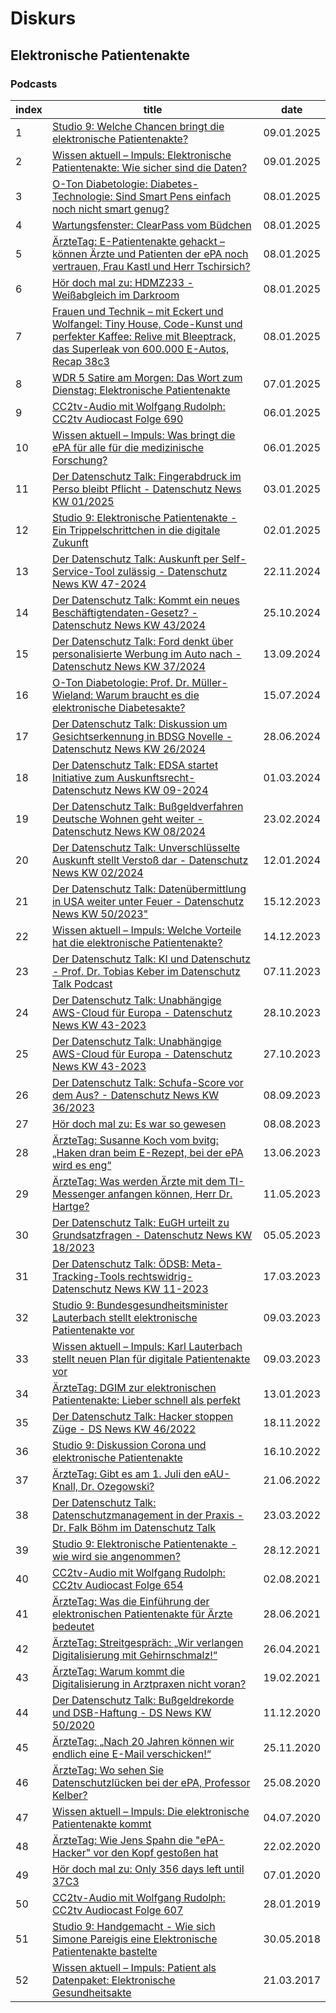 # Diskurs

## Elektronische Patientenakte

### Podcasts

| index | title | date |
|---|---|---|
| 1 | [Studio 9: Welche Chancen bringt die elektronische Patientenakte?](https://fyyd.de/episode/13294738) | 09.01.2025 |
| 2 | [Wissen aktuell – Impuls: Elektronische Patientenakte: Wie sicher sind die Daten?](https://fyyd.de/episode/13294569) | 09.01.2025 |
| 3 | [O-Ton Diabetologie: Diabetes-Technologie: Sind Smart Pens einfach noch nicht smart genug?](https://fyyd.de/episode/13289210) | 08.01.2025 |
| 4 | [Wartungsfenster: ClearPass vom Büdchen](https://fyyd.de/episode/13289209) | 08.01.2025 |
| 5 | [ÄrzteTag: E-Patientenakte gehackt – können Ärzte und Patienten der ePA noch vertrauen, Frau Kastl und Herr Tschirsich?](https://fyyd.de/episode/13289175) | 08.01.2025 |
| 6 | [Hör doch mal zu: HDMZ233 - Weißabgleich im Darkroom](https://fyyd.de/episode/13289098) | 08.01.2025 |
| 7 | [Frauen und Technik – mit Eckert und Wolfangel: Tiny House, Code-Kunst und perfekter Kaffee: Relive mit Bleeptrack, das Superleak von 600.000 E-Autos, Recap 38c3](https://fyyd.de/episode/13287710) | 08.01.2025 |
| 8 | [WDR 5 Satire am Morgen: Das Wort zum Dienstag: Elektronische Patientenakte](https://fyyd.de/episode/13284435) | 07.01.2025 |
| 9 | [CC2tv-Audio mit Wolfgang Rudolph: CC2tv Audiocast Folge 690](https://fyyd.de/episode/13282315) | 06.01.2025 |
| 10 | [Wissen aktuell – Impuls: Was bringt die ePA für alle für die medizinische Forschung?](https://fyyd.de/episode/13280831) | 06.01.2025 |
| 11 | [Der Datenschutz Talk: Fingerabdruck im Perso bleibt Pflicht - Datenschutz News KW 01/2025](https://fyyd.de/episode/13271700) | 03.01.2025 |
| 12 | [Studio 9: Elektronische Patientenakte - Ein Trippelschrittchen in die digitale Zukunft](https://fyyd.de/episode/13268646) | 02.01.2025 |
| 13 | [Der Datenschutz Talk: Auskunft per Self-Service-Tool zulässig - Datenschutz News KW 47-2024](https://fyyd.de/episode/13094766) | 22.11.2024 |
| 14 | [Der Datenschutz Talk: Kommt ein neues Beschäftigtendaten-Gesetz? - Datenschutz News KW 43/2024](https://fyyd.de/episode/12974574) | 25.10.2024 |
| 15 | [Der Datenschutz Talk: Ford denkt über personalisierte Werbung im Auto nach - Datenschutz News KW 37/2024](https://fyyd.de/episode/12798000) | 13.09.2024 |
| 16 | [O-Ton Diabetologie: Prof. Dr. Müller-Wieland: Warum braucht es die elektronische Diabetesakte?](https://fyyd.de/episode/12557440) | 15.07.2024 |
| 17 | [Der Datenschutz Talk: Diskussion um Gesichtserkennung in BDSG Novelle - Datenschutz News KW 26/2024](https://fyyd.de/episode/12492564) | 28.06.2024 |
| 18 | [Der Datenschutz Talk: EDSA startet Initiative zum Auskunftsrecht- Datenschutz News KW 09-2024](https://fyyd.de/episode/11990387) | 01.03.2024 |
| 19 | [Der Datenschutz Talk: Bußgeldverfahren Deutsche Wohnen geht weiter - Datenschutz News KW 08/2024](https://fyyd.de/episode/11958266) | 23.02.2024 |
| 20 | [Der Datenschutz Talk: Unverschlüsselte Auskunft stellt Verstoß dar - Datenschutz News KW 02/2024](https://fyyd.de/episode/11760288) | 12.01.2024 |
| 21 | [Der Datenschutz Talk: Datenübermittlung in USA weiter unter Feuer - Datenschutz News KW 50/2023"](https://fyyd.de/episode/11643740) | 15.12.2023 |
| 22 | [Wissen aktuell – Impuls: Welche Vorteile hat die elektronische Patientenakte?](https://fyyd.de/episode/11640679) | 14.12.2023 |
| 23 | [Der Datenschutz Talk: KI und Datenschutz - Prof. Dr. Tobias Keber im Datenschutz Talk Podcast](https://fyyd.de/episode/11485109) | 07.11.2023 |
| 24 | [Der Datenschutz Talk: Unabhängige AWS-Cloud für Europa - Datenschutz News KW 43-2023](https://fyyd.de/episode/11443907) | 28.10.2023 |
| 25 | [Der Datenschutz Talk: Unabhängige AWS-Cloud für Europa - Datenschutz News KW 43-2023](https://fyyd.de/episode/11441806) | 27.10.2023 |
| 26 | [Der Datenschutz Talk: Schufa-Score vor dem Aus? - Datenschutz News KW 36/2023](https://fyyd.de/episode/10779500) | 08.09.2023 |
| 27 | [Hör doch mal zu: Es war so gewesen](https://fyyd.de/episode/10661740) | 08.08.2023 |
| 28 | [ÄrzteTag: Susanne Koch vom bvitg: „Haken dran beim E-Rezept, bei der ePA wird es eng“](https://fyyd.de/episode/10439193) | 13.06.2023 |
| 29 | [ÄrzteTag: Was werden Ärzte mit dem TI-Messenger anfangen können, Herr Dr. Hartge?](https://fyyd.de/episode/10292203) | 11.05.2023 |
| 30 | [Der Datenschutz Talk: EuGH urteilt zu Grundsatzfragen - Datenschutz News KW 18/2023](https://fyyd.de/episode/10271063) | 05.05.2023 |
| 31 | [Der Datenschutz Talk: ÖDSB: Meta-Tracking-Tools rechtswidrig- Datenschutz News KW 11-2023](https://fyyd.de/episode/10071329) | 17.03.2023 |
| 32 | [Studio 9: Bundesgesundheitsminister Lauterbach stellt elektronische Patientenakte vor](https://fyyd.de/episode/10042259) | 09.03.2023 |
| 33 | [Wissen aktuell – Impuls: Karl Lauterbach stellt neuen Plan für digitale Patientenakte vor](https://fyyd.de/episode/10041652) | 09.03.2023 |
| 34 | [ÄrzteTag: DGIM zur elektronischen Patientenakte: Lieber schnell als perfekt](https://fyyd.de/episode/9798555) | 13.01.2023 |
| 35 | [Der Datenschutz Talk: Hacker stoppen Züge - DS News KW 46/2022](https://fyyd.de/episode/9581250) | 18.11.2022 |
| 36 | [Studio 9: Diskussion Corona und elektronische Patientenakte](https://fyyd.de/episode/9440384) | 16.10.2022 |
| 37 | [ÄrzteTag: Gibt es am 1. Juli den eAU-Knall, Dr. Ozegowski?](https://fyyd.de/episode/8934180) | 21.06.2022 |
| 38 | [Der Datenschutz Talk: Datenschutzmanagement in der Praxis - Dr. Falk Böhm im Datenschutz Talk](https://fyyd.de/episode/8486894) | 23.03.2022 |
| 39 | [Studio 9: Elektronische Patientenakte - wie wird sie angenommen?](https://fyyd.de/episode/8012654) | 28.12.2021 |
| 40 | [CC2tv-Audio mit Wolfgang Rudolph: CC2tv Audiocast Folge 654](https://fyyd.de/episode/7230506) | 02.08.2021 |
| 41 | [ÄrzteTag: Was die Einführung der elektronischen Patientenakte für Ärzte bedeutet](https://fyyd.de/episode/7082514) | 28.06.2021 |
| 42 | [ÄrzteTag: Streitgespräch: „Wir verlangen Digitalisierung mit Gehirnschmalz!“](https://fyyd.de/episode/6758856) | 26.04.2021 |
| 43 | [ÄrzteTag: Warum kommt die Digitalisierung in Arztpraxen nicht voran?](https://fyyd.de/episode/6394384) | 19.02.2021 |
| 44 | [Der Datenschutz Talk: Bußgeldrekorde und DSB-Haftung - DS News KW 50/2020](https://fyyd.de/episode/6017911) | 11.12.2020 |
| 45 | [ÄrzteTag: „Nach 20 Jahren können wir endlich eine E-Mail verschicken!“](https://fyyd.de/episode/5932867) | 25.11.2020 |
| 46 | [ÄrzteTag: Wo sehen Sie Datenschutzlücken bei der ePA, Professor Kelber?](https://fyyd.de/episode/5345914) | 25.08.2020 |
| 47 | [Wissen aktuell – Impuls: Die elektronische Patientenakte kommt](https://fyyd.de/episode/5185779) | 04.07.2020 |
| 48 | [ÄrzteTag: Wie Jens Spahn die "ePA-Hacker" vor den Kopf gestoßen hat](https://fyyd.de/episode/4742267) | 22.02.2020 |
| 49 | [Hör doch mal zu: Only 356 days left until 37C3](https://fyyd.de/episode/4591809) | 07.01.2020 |
| 50 | [CC2tv-Audio mit Wolfgang Rudolph: CC2tv Audiocast Folge 607](https://fyyd.de/episode/3333392) | 28.01.2019 |
| 51 | [Studio 9: Handgemacht - Wie sich Simone Pareigis eine Elektronische Patientenakte bastelte](https://fyyd.de/episode/2738245) | 30.05.2018 |
| 52 | [Wissen aktuell – Impuls: Patient als Datenpaket: Elektronische Gesundheitsakte](https://fyyd.de/episode/1588090) | 21.03.2017 |

